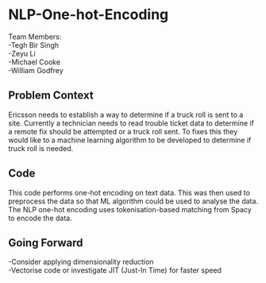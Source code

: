 # NLP-One-hot-Encoding

Team Members:\
-Tegh Bir Singh\
-Zeyu Li\
-Michael Cooke\
-William Godfrey

## Problem Context

Ericsson needs to establish a way to determine if a truck roll is sent to a site. 
Currently a technician needs to read trouble ticket data to determine if a remote fix should be attempted or a truck roll sent. 
To fixes this they would like to a machine learning algorithm to be developed to determine if truck roll is needed. 

## Code

This code performs one-hot encoding on text data. This was then used to preprocess the data so that ML algorithm could be used to analyse the data. 
The NLP one-hot encoding uses tokenisation-based matching from Spacy to encode the data.

## Going Forward
-Consider applying dimensionality reduction\
-Vectorise code or investigate JIT (Just-In Time) for faster speed
